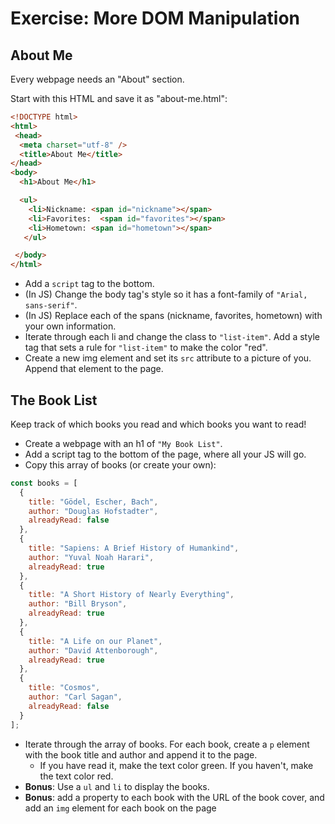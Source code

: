 # Exercise: More DOM Manipulation

## About Me

Every webpage needs an "About" section.

Start with this HTML and save it as "about-me.html":

```html
<!DOCTYPE html>
<html>
 <head>
  <meta charset="utf-8" />
  <title>About Me</title>
</head>
<body>
  <h1>About Me</h1>

  <ul>
    <li>Nickname: <span id="nickname"></span>
    <li>Favorites:  <span id="favorites"></span>
    <li>Hometown: <span id="hometown"></span>
   </ul>

 </body>
</html>
```

- Add a `script` tag to the bottom.
- (In JS) Change the body tag's style so it has a font-family of `"Arial, sans-serif"`.
- (In JS) Replace each of the spans (nickname, favorites, hometown) with your own information.
- Iterate through each li and change the class to `"list-item"`. Add a style tag that sets a rule for `"list-item"` to make the color "red".
- Create a new img element and set its `src` attribute to a picture of you. Append that element to the page.

## The Book List

Keep track of which books you read and which books you want to read!

- Create a webpage with an h1 of `"My Book List"`.
- Add a script tag to the bottom of the page, where all your JS will go.
- Copy this array of books (or create your own):

```javascript
const books = [
  {
    title: "Gödel, Escher, Bach",
    author: "Douglas Hofstadter",
    alreadyRead: false
  },
  {
    title: "Sapiens: A Brief History of Humankind",
    author: "Yuval Noah Harari",
    alreadyRead: true
  },
  {
    title: "A Short History of Nearly Everything",
    author: "Bill Bryson",
    alreadyRead: true
  },
  {
    title: "A Life on our Planet",
    author: "David Attenborough",
    alreadyRead: true
  },
  {
    title: "Cosmos",
    author: "Carl Sagan",
    alreadyRead: false
  }
];
```

- Iterate through the array of books. For each book, create a `p` element with the book title and author and append it to the page.
  - If you have read it, make the text color green. If you haven't, make the text color red.
- **Bonus**: Use a `ul` and `li` to display the books.
- **Bonus**: add a property to each book with the URL of the book cover, and add an `img` element for each book on the page
